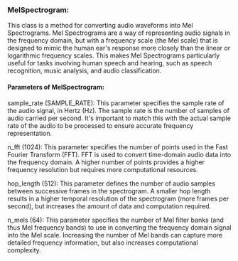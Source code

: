 ### MelSpectrogram:

This class is a method for converting audio waveforms into Mel Spectrograms. Mel Spectrograms are a way of representing audio signals in the frequency domain, but with a frequency scale (the Mel scale) that is designed to mimic the human ear's response more closely than the linear or logarithmic frequency scales. This makes Mel Spectrograms particularly useful for tasks involving human speech and hearing, such as speech recognition, music analysis, and audio classification.

#### Parameters of MelSpectrogram:

sample_rate (SAMPLE_RATE): This parameter specifies the sample rate of the audio signal, in Hertz (Hz). The sample rate is the number of samples of audio carried per second. It's important to match this with the actual sample rate of the audio to be processed to ensure accurate frequency representation.

n_fft (1024): This parameter specifies the number of points used in the Fast Fourier Transform (FFT). FFT is used to convert time-domain audio data into the frequency domain. A higher number of points provides a higher frequency resolution but requires more computational resources.

hop_length (512): This parameter defines the number of audio samples between successive frames in the spectrogram. A smaller hop length results in a higher temporal resolution of the spectrogram (more frames per second), but increases the amount of data and computation required.

n_mels (64): This parameter specifies the number of Mel filter banks (and thus Mel frequency bands) to use in converting the frequency domain signal into the Mel scale. Increasing the number of Mel bands can capture more detailed frequency information, but also increases computational complexity.




